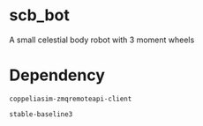 # scb_bot
A small celestial body robot with 3 moment wheels

# Dependency
`coppeliasim-zmqremoteapi-client`

`stable-baseline3`